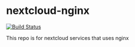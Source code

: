 # nextcloud-nginx

[![Build Status](https://drone.bearmoo.net/api/badges/bearmoo-cloud-net/nextcloud-nginx/status.svg)](https://drone.bearmoo.net/bearmoo-cloud-net/nextcloud-nginx)


This repo is for nextcloud services that uses nginx